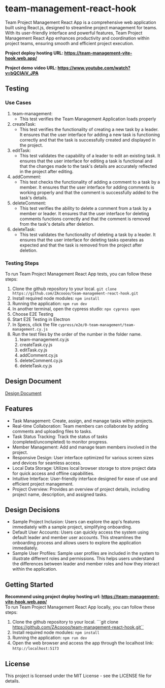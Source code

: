 # team-management-react-hook
Team Project Management React App is a comprehensive web application built using React.js, designed to streamline project management for teams. With its user-friendly interface and powerful features, Team Project Management React App enhances productivity and coordination within project teams, ensuring smooth and efficient project execution.

**Project deploy hosting URL: https://team-management-vite-hook.web.app/**

**Project demo video URL: https://www.youtube.com/watch?v=bQCIAiV_JPA**

## Testing

### Use Cases
1. team-management:
   - This test verifies the Team Management Application loads properly
2. createTask:
   - This test verifies the functionality of creating a new task by a leader. It ensures that the user interface for adding a new task is functioning correctly and that the task is successfully created and displayed in the project.
3. editTask:
   - This test validates the capability of a leader to edit an existing task. It ensures that the user interface for editing a task is functional and that the changes made to the task's details are accurately reflected in the project after editing.
4. addComment:
   - This test checks the functionality of adding a comment to a task by a member. It ensures that the user interface for adding comments is working properly and that the comment is successfully added to the task's details.
5. deleteComment:
   - This test verifies the ability to delete a comment from a task by a member or leader. It ensures that the user interface for deleting comments functions correctly and that the comment is removed from the task's details after deletion.
6. deleteTask:
   - This test validates the functionality of deleting a task by a leader. It ensures that the user interface for deleting tasks operates as expected and that the task is removed from the project after deletion.

### Testing Steps
To run Team Project Management React App tests, you can follow these steps:
1. Clone the github repository to your local.
```git clone https://github.com/ZAcoooo/team-management-react-hook.git```
2. Install required node modules:
```npm install```
3. Running the application:
```npm run dev```
4. In another terminal, open the cypress studio:
```npx cypress open```
5. Choose E2E Testing
6. Start E2E Testing in Electron
7. In Specs, click the file ```cypress/e2e/0-team-management/team-management.cy.js```
8. Run the test files by the order of the number in the folder name.
   1. team-management.cy.js
   2. createTask.cy.js
   3. editTask.cy.js
   4. addComment.cy.js
   5. deleteComment.cy.js
   6. deleteTask.cy.js

## Design Document
[Design Document](https://github.com/ZAcoooo/team-management-react-hook/blob/main/design/Project-2-Design.pdf)

## Features
- Task Management: Create, assign, and manage tasks within projects.
- Real-time Collaboration: Team members can collaborate by adding comments and uploading files to tasks.
- Task Status Tracking: Track the status of tasks (completed/uncompleted) to monitor progress.
- Member Management: Add and manage team members involved in the project.
- Responsive Design: User interface optimized for various screen sizes and devices for seamless access.
- Local Data Storage: Utilizes local browser storage to store project data for quick access and offline capabilities.
- Intuitive Interface: User-friendly interface designed for ease of use and efficient project management.
- Project Overview: Provides an overview of project details, including project name, description, and assigned tasks.

## Design Decisions
- Sample Project Inclusion: Users can explore the app's features immediately with a sample project, simplifying onboarding.
- Default User Accounts: Users can quickly access the system using default leader and member user accounts. This streamlines the onboarding process and allows users to explore the application immediately.
- Sample User Profiles: Sample user profiles are included in the system to illustrate different roles and permissions. This helps users understand the differences between leader and member roles and how they interact within the application.

## Getting Started
**Recommend using project deploy hosting url: https://team-management-vite-hook.web.app/** <br>
To run Team Project Management React App locally, you can follow these steps:
1. Clone the github repository to your local.
```git clone https://github.com/ZAcoooo/team-management-react-hook.git``
2. Install required node modules:
```npm install```
3. Running the application:
```npm run dev```
4. Open the web browser and access the app through the localhost link:
```http://localhost:5173```

## License
This project is licensed under the MIT License - see the LICENSE file for details.

